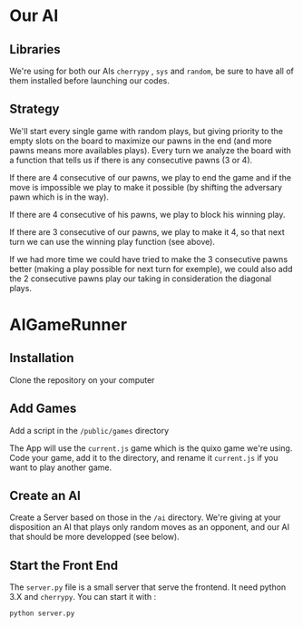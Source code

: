 
# Our AI

## Libraries

We're using for both our AIs `cherrypy` , `sys` and `random`, be sure to have all of them installed before launching our codes.


## Strategy

We'll start every single game with random plays, but giving priority to the empty slots on the board to maximize our pawns in the end (and more pawns means more availables plays). Every turn we analyze the board with a function that tells us if there is any consecutive pawns (3 or 4). 

If there are 4 consecutive of our pawns, we play to end the game and if the move is impossible we play to make it possible (by shifting the adversary pawn which is in the way).

If there are 4 consecutive of his pawns, we play to block his winning play.

If there are 3 consecutive of our pawns, we play to make it 4, so that next turn we can use the winning play function (see above).

If we had more time we could have tried to make the 3 consecutive pawns better (making a play possible for next turn for exemple), we could also add the 2 consecutive pawns play our taking in consideration the diagonal plays.



# AIGameRunner

## Installation

Clone the repository on your computer

## Add Games

Add a script in the `/public/games` directory

The App will use the `current.js` game which is the quixo game we're using. Code your game, add it to the directory, and rename it `current.js` if you want to play another game.

## Create an AI

Create a Server based on those in the `/ai` directory. 
We're giving at your disposition an AI that plays only random moves as an opponent, and our AI that should be more developped (see below). 

## Start the Front End

The `server.py` file is a small server that serve the frontend. 
It need python 3.X and `cherrypy`. You can start it with :

```
python server.py
```


